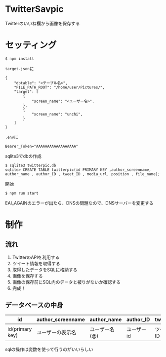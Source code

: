 # TwitterSavpic
Twitterのいいね欄から画像を保存する

# セッティング
```
$ npm install
```
`target.json`に
```
{
    "dbtable": "<テーブル名>",
    "FILE_PATH_ROOT": "/home/user/Pictures/",
    "target": [
        {
            "screen_name": "<ユーザー名>",
        },
        {
            "screen_name": "unchi",
        }
    ]
}
```
`.env`に
```
Bearer_Token="AAAAAAAAAAAAAAAAAA"
```
sqlite3でdbの作成
```
$ sqlite3 twitterpic.db
sqlite> CREATE TABLE twitterpic(id PRIMARY KEY ,author_screenname, author_name , author_ID , tweet_ID , media_url, position , file_name);
```
開始
```
$ npm run start
```

EAI_AGAINのエラーが出たら、DNSの問題なので、DNSサーバーを変更する
# 制作
## 流れ
1. TwitterのAPIを利用する
2. ツイート情報を取得する
3. 取得したデータをSQLに格納する
4. 画像を保存する
5. 画像の保存前にSQL内のデータと被りがないか確認する
6. 完成！

## データベースの中身
|id|author_screenname| author_name | author_ID | tweet_ID | media_url | position | file_name |
|-|-|-|-|-|-|-|-|
|id(primary key)|ユーザーの表示名|ユーザー名(@)|ユーザーid|ツイートID|画像のurl|何枚目か|ファイル名||

sqlの操作は変数を使って行うのがいいらしい
